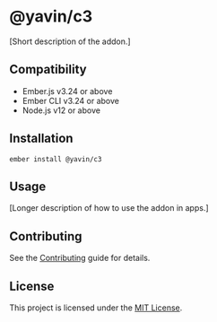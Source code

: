 # @yavin/c3

[Short description of the addon.]

## Compatibility

- Ember.js v3.24 or above
- Ember CLI v3.24 or above
- Node.js v12 or above

## Installation

```
ember install @yavin/c3
```

## Usage

[Longer description of how to use the addon in apps.]

## Contributing

See the [Contributing](CONTRIBUTING.md) guide for details.

## License

This project is licensed under the [MIT License](LICENSE.md).
